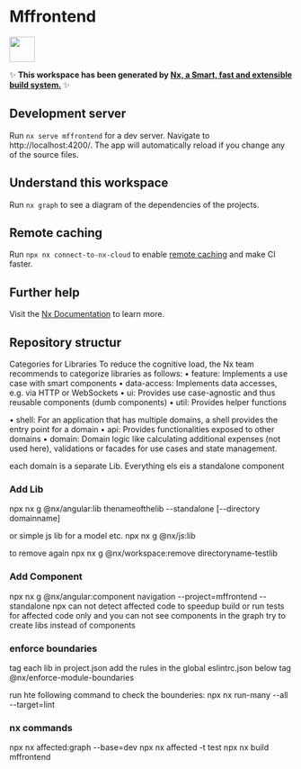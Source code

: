 # Mffrontend

<a alt="Nx logo" href="https://nx.dev" target="_blank" rel="noreferrer"><img src="https://raw.githubusercontent.com/nrwl/nx/master/images/nx-logo.png" width="45"></a>

✨ **This workspace has been generated by [Nx, a Smart, fast and extensible build system.](https://nx.dev)** ✨

## Development server

Run `nx serve mffrontend` for a dev server. Navigate to http://localhost:4200/. The app will automatically reload if you change any of the source files.

## Understand this workspace

Run `nx graph` to see a diagram of the dependencies of the projects.

## Remote caching

Run `npx nx connect-to-nx-cloud` to enable [remote caching](https://nx.app) and make CI faster.

## Further help

Visit the [Nx Documentation](https://nx.dev) to learn more.

## Repository structur

Categories for Libraries
To reduce the cognitive load, the Nx team recommends to categorize libraries as follows:
• feature: Implements a use case with smart components
• data-access: Implements data accesses, e.g. via HTTP or WebSockets
• ui: Provides use case-agnostic and thus reusable components (dumb components)
• util: Provides helper functions

• shell: For an application that has multiple domains, a shell provides the entry point for a
domain
• api: Provides functionalities exposed to other domains
• domain: Domain logic like calculating additional expenses (not used here), validations or
facades for use cases and state management. 

each domain is a separate Lib. Everything els eis a standalone component

### Add Lib

npx nx g @nx/angular:lib thenameofthelib --standalone [--directory domainname]

or simple js lib for a model etc. npx nx g @nx/js:lib 

to remove again npx nx g @nx/workspace:remove directoryname-testlib

### Add Component

npx nx g @nx/angular:component navigation --project=mffrontend --standalone
npx can not detect affected code to speedup build or run tests for affected code only and you can not see components in the graph
try to create libs instead of components

### enforce boundaries

tag each lib in project.json 
add the rules in the global eslintrc.json below tag @nx/enforce-module-boundaries

run hte following command to check the bounderies: npx nx run-many --all --target=lint

### nx commands

npx nx affected:graph --base=dev
npx nx affected -t test
npx nx build mffrontend